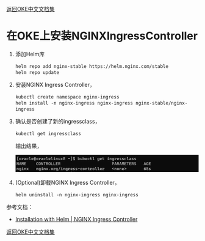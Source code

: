 [返回OKE中文文档集](../README.md)

# 在OKE上安装NGINXIngressController

1. 添加Helm库

   ```
   helm repo add nginx-stable https://helm.nginx.com/stable
   helm repo update
   ```

2. 安装NGINX Ingress Controller，

   ```
   kubectl create namespace nginx-ingress
   helm install -n nginx-ingress nginx-ingress nginx-stable/nginx-ingress
   ```

3. 确认是否创建了新的ingressclass，

   ```
   kubectl get ingressclass
   ```

   输出结果，

   ![image-20221026122910451](images/image-20221026122910451.png)

4. (Optional)卸载NGINX Ingress Controller，

   ```
   helm uninstall -n nginx-ingress nginx-ingress
   ```

   

参考文档：

- [Installation with Helm | NGINX Ingress Controller](https://docs.nginx.com/nginx-ingress-controller/installation/installation-with-helm/)



[返回OKE中文文档集](../README.md)


